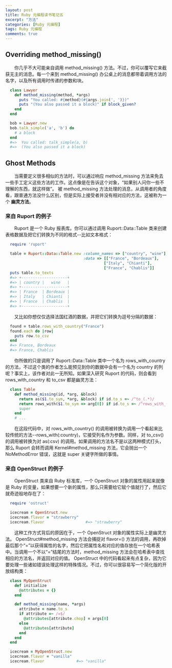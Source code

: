 ```yaml
---
layout: post
title: Ruby 元编程读书笔记五
excerpt: "方法"
categories: [Ruby 元编程]
tags: Ruby 元编程
comments: true
---
```


## Overriding method_missing()

&emsp;&emsp;你几乎不大可能亲自调用 method_missing() 方法。不过，你可以覆写它来截获无主的消息。每一个来到 method_missing() 办公桌上的消息都带着调用方法的名字，以及所有调用时传递的参数和块。
```ruby
  class Lawyer
    def method_missing(method, *args)
      puts "You called: #{method}(#{args.join(', ')})"
      puts "(You also passed it a block)" if block_given?
    end
  end

  bob = Lawyer.new
  bob.talk_simple('a', 'b') do
    # a block
  end
  #=>  You called: talk_simple(a, b)
  #=>  (You also passed it a block)
```

## Ghost Methods

&emsp;&emsp;当需要定义很多相似的方法时，可以通过响应 method_missing 方法来免去一些手工定义这些方法的工作。这点像是在告诉这个对象，“如果别人问你一些不理解的东西，就这样做”。 被 method_missing 方法处理的消息，从调用者的角度看，跟普通方法没什么区别，但是实际上接受者并没有相对应的方法，这被称为一个 **幽灵方法**。

### 来自 Ruport 的例子

&emsp;&emsp;Ruport 是一个 Ruby 报表库。你可以通过调用 Ruport::Data::Table 类来创建表格数据及把它们转换为不同的格式--比如文本格式：
```ruby
  require 'ruport'

  table = Ruport::Data::Table.new :column_names => ["country", "wine"],
                                  :data => [["France", "Bordeaux"],
                                           ["Italy", "Chianti"],
                                           ["France", "Chablis"]]
  puts table.to_texts
  #=> +--------------------+
  #=> | country |   wine   |
  #=> +--------------------+
  #=> | France  | Bordeaux |
  #=> | Italy   | Chianti  |
  #=> | France  | Chablis  |
  #=> +--------------------+
```
&emsp;&emsp;又比如你想仅仅选择法国红酒的数据，并把它们转换为逗号分隔的数据：
```ruby
  found = table.rows_with_country("France")
  found.each do |row|
    puts row.to_csv
  end
  #=> France, Bordeaux
  #=> France, Chablis
```
&emsp;&emsp;你所做的只是调用了 Ruport::Data::Table 类中一个名为 rows_with_country 的方法，不过这个类的作者怎么能预见到你的数据中会有一个名为 country 的列呢？事实上，该作者对此一无所知。如果深入研究 Ruport 的代码，则会看到 rows_with_country 和 to_csv 都是幽灵方法：
```ruby
  class Table
    def method_missing(id, *arg, &block)
      return as($1.to_sym, *arg, &block) if id.to_s =~ /^to_(.*)/
      return rows_with($1.to_sym => arg[0]) if id.to_s =~ /^rows_with_(.*)/
      super
    end
    # ...
```
&emsp;&emsp;在这段代码中，对 rows_with_country() 的调用被转换为调用一个看起来比较传统的方法--rows_with(:country)，它接受列名作为参数。同样，对 to_csv() 的调用被转换为对 as(:csv) 的调用。如果调用的方法名不是以这两种模式打头，那么 Ruport 会转而调用 Kernel#method_missing 方法，它会抛出一个 NoMethodError 错误，这就是 super 关键字所做的事情。

### 来自 OpenStruct 的例子

&emsp;&emsp;OpenStruct 类来自 Ruby 标准库，一个 OpenStruct 对象的属性用起来就像是 Ruby 的变量，如果想要一个新的属性，那么只需要给它赋个值就行了，然后它就奇迹般地存在了：
```ruby
  require 'ostruct'

  icecream = OpenStruct.new
  icecream.flavor = "strawberry"
  icecream.flavor                  #=> "strawberry"
```
&emsp;&emsp;这种工作方式背后的原因在于，一个 OpenStruct 对象的属性实际上是幽灵方法。 OpenStruct#method_missing 方法会捕捉对 flavor=() 方法的调用，再砍掉最后那个“=”以获得属性的名字，然后它把属性名和对应的值存放在一个哈希表中。当调用一个不以“=”结尾的方法时，method_missing 方法会在哈希表中查找相应的方法名，并返回对应的值。 OpenStruct 中的代码看起来有点复杂，因为它要处理一些诸如错误处理这样的特殊情况。不过，你可以很容易写一个简化版的开放结构类：
```ruby
  class MyOpenStruct
    def initialize
      @attributes = {}
    end

    def method_missing(name, *args)
      attribute = name.to_s
      if attribute =~ /=$/
        @attributes[attribute.chop] = args[0]
      else
        @attributes[attribute]
      end
    end
  end

  icecream = MyOpenStruct.new
  icecream.flavor = "vanilla"
  icecream.flavor              #=> "vanilla"
```
